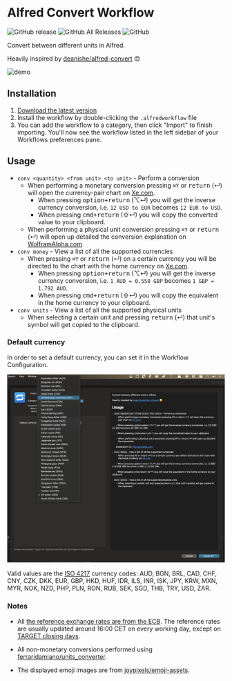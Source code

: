 # Alfred Convert Workflow

![GitHub release](https://img.shields.io/github/release/techouse/alfred-convert.svg)
![GitHub All Releases](https://img.shields.io/github/downloads/techouse/alfred-convert/total.svg)
![GitHub](https://img.shields.io/github/license/techouse/alfred-convert.svg)

Convert between different units in Alfred.

Heavily inspired by [deanishe/alfred-convert](https://github.com/deanishe/alfred-convert) 😊

![demo](demo.gif)

## Installation

1. [Download the latest version](https://github.com/techouse/alfred-convert/releases/latest)
2. Install the workflow by double-clicking the `.alfredworkflow` file
3. You can add the workflow to a category, then click "Import" to finish importing. You'll now see the workflow listed
   in the left sidebar of your Workflows preferences pane.

## Usage

- `conv <quantity> <from unit> <to unit>` - Perform a conversion
    - When performing a monetary conversion pressing `⌘Y` or <kbd>return</kbd> (↵) will open the currency-pair chart on [Xe.com](http://www.xe.com).
      - When pressing <kbd>option+return</kbd> (⌥↵) you will get the inverse currency conversion, i.e. `12 USD to EUR` becomes `12 EUR to USD`.
      - When pressing <kbd>cmd+return</kbd> (⇧↵) you will copy the converted value to your clipboard.
    - When performing a physical unit conversion pressing `⌘Y` or <kbd>return</kbd> (↵) will open up detailed the conversion
      explanation on [WolframAlpha.com](https://www.wolframalpha.com).
- `conv money` - View a list of all the supported currencies
    - When pressing `⌘Y` or <kbd>return</kbd> (↵) on a certain currency you will be directed to the chart with the home currency on [Xe.com](http://www.xe.com).
      - When pressing <kbd>option+return</kbd> (⌥↵) you will get the inverse currency conversion, i.e. `1 AUD = 0.558 GBP` becomes `1 GBP = 1.792 AUD`.
      - When pressing <kbd>cmd+return</kbd> (⇧↵) you will copy the equivalent in the home currency to your clipboard.
- `conv units` - View a list of all the supported physical units
    - When selecting a certain unit and pressing <kbd>return</kbd> (↵) that unit's symbol will get copied to the clipboard.

### Default currency

In order to set a default currency, you can set it in the Workflow Configuration.

![default_currency](default_currency.png)

Valid values are the [ISO 4217](https://en.wikipedia.org/wiki/ISO_4217) currency codes: AUD, BGN, BRL, CAD, CHF, CNY, CZK, 
DKK, EUR, GBP, HKD, HUF, IDR, ILS, INR, ISK, JPY, KRW, MXN, MYR, NOK, NZD, PHP, PLN, RON, RUB, SEK, SGD, THB, TRY, USD, ZAR.

### Notes

- All [the reference exchange rates are from the ECB](https://www.ecb.europa.eu/stats/policy_and_exchange_rates/euro_reference_exchange_rates/html/index.en.html).
  The reference rates are usually updated around 16:00 CET on every working day, except
  on [TARGET closing days](https://www.ecb.europa.eu/home/contacts/working-hours/html/index.en.html).

- All non-monetary conversions performed using [ferraridamiano/units_converter](https://github.com/ferraridamiano/units_converter). 

- The displayed emoji images are from [joypixels/emoji-assets](https://github.com/joypixels/emoji-assets).